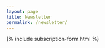 ```yaml
---
layout: page
title: Newsletter
permalink: /newsletter/
---
```


{% include subscription-form.html %}